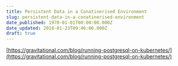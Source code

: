 ```yaml
---
title: Persistent Data in a Conatinerised Environment
slug: persistent-data-in-a-conatinerised-environment
date_published: 1970-01-01T00:00:00.000Z
date_updated: 2018-01-23T09:46:06.000Z
draft: true
---
```


[https://gravitational.com/blog/running-postgresql-on-kubernetes/](https://gravitational.com/blog/running-postgresql-on-kubernetes/)
